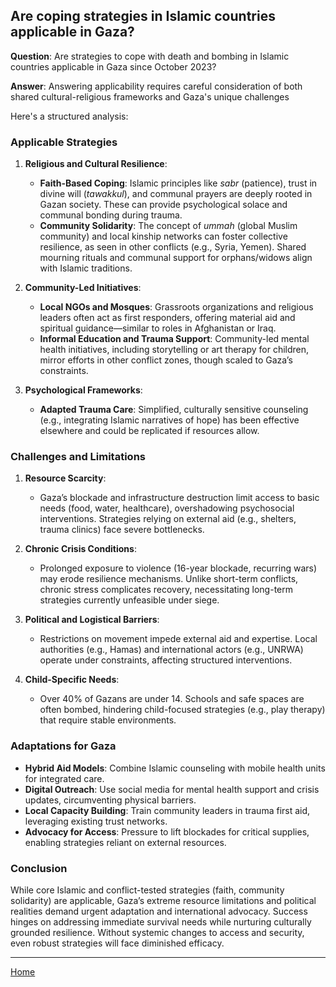 
## Are coping strategies in Islamic countries applicable in Gaza?

**Question**: Are strategies to cope with death and bombing in Islamic countries applicable in Gaza since October 2023?
<br/>

**Answer**: Answering applicability requires careful consideration of both shared cultural-religious frameworks and Gaza's unique challenges

Here's a structured analysis:

### **Applicable Strategies**
1. **Religious and Cultural Resilience**:
   - **Faith-Based Coping**: Islamic principles like *sabr* (patience), trust in divine will (*tawakkul*), and communal prayers are deeply rooted in Gazan society. These can provide psychological solace and communal bonding during trauma.
   - **Community Solidarity**: The concept of *ummah* (global Muslim community) and local kinship networks can foster collective resilience, as seen in other conflicts (e.g., Syria, Yemen). Shared mourning rituals and communal support for orphans/widows align with Islamic traditions.

2. **Community-Led Initiatives**:
   - **Local NGOs and Mosques**: Grassroots organizations and religious leaders often act as first responders, offering material aid and spiritual guidance—similar to roles in Afghanistan or Iraq.
   - **Informal Education and Trauma Support**: Community-led mental health initiatives, including storytelling or art therapy for children, mirror efforts in other conflict zones, though scaled to Gaza’s constraints.

3. **Psychological Frameworks**:
   - **Adapted Trauma Care**: Simplified, culturally sensitive counseling (e.g., integrating Islamic narratives of hope) has been effective elsewhere and could be replicated if resources allow.

### **Challenges and Limitations**
1. **Resource Scarcity**:
   - Gaza’s blockade and infrastructure destruction limit access to basic needs (food, water, healthcare), overshadowing psychosocial interventions. Strategies relying on external aid (e.g., shelters, trauma clinics) face severe bottlenecks.

2. **Chronic Crisis Conditions**:
   - Prolonged exposure to violence (16-year blockade, recurring wars) may erode resilience mechanisms. Unlike short-term conflicts, chronic stress complicates recovery, necessitating long-term strategies currently unfeasible under siege.

3. **Political and Logistical Barriers**:
   - Restrictions on movement impede external aid and expertise. Local authorities (e.g., Hamas) and international actors (e.g., UNRWA) operate under constraints, affecting structured interventions.

4. **Child-Specific Needs**:
   - Over 40% of Gazans are under 14. Schools and safe spaces are often bombed, hindering child-focused strategies (e.g., play therapy) that require stable environments.

### **Adaptations for Gaza**
- **Hybrid Aid Models**: Combine Islamic counseling with mobile health units for integrated care.
- **Digital Outreach**: Use social media for mental health support and crisis updates, circumventing physical barriers.
- **Local Capacity Building**: Train community leaders in trauma first aid, leveraging existing trust networks.
- **Advocacy for Access**: Pressure to lift blockades for critical supplies, enabling strategies reliant on external resources.

### Conclusion
While core Islamic and conflict-tested strategies (faith, community solidarity) are applicable, Gaza’s extreme resource limitations and political realities demand urgent adaptation and international advocacy. Success hinges on addressing immediate survival needs while nurturing culturally grounded resilience. Without systemic changes to access and security, even robust strategies will face diminished efficacy.

<hr/>

[Home](https://design4good.github.io/ccworkshops/)
